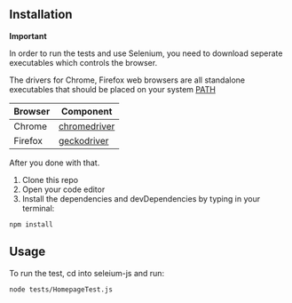 ## Installation

**Important**

In order to run the tests and use Selenium, you need to download seperate executables which controls the browser.

The drivers for Chrome, Firefox web browsers are all standalone executables that should be placed on your system [PATH](http://en.wikipedia.org/wiki/PATH_%28variable%29 "PATH")


| Browser  | Component |
| ------------- | ------------- |
| Chrome  | [	chromedriver](https://chromedriver.chromium.org/downloads "chromedriver")  |
| Firefox  | [geckodriver](https://github.com/mozilla/geckodriver/releases "geckodriver")  |


After you done with that.

1. Clone this repo
2. Open your code editor
3. Install the dependencies and devDependencies by typing in your terminal:

```
npm install
```

## Usage 
To run the test, cd into seleium-js and run:

```
node tests/HomepageTest.js
```